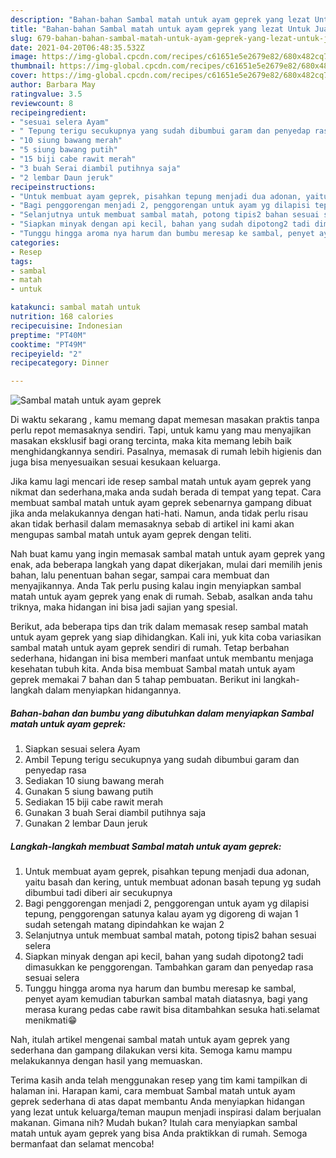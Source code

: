 ```yaml
---
description: "Bahan-bahan Sambal matah untuk ayam geprek yang lezat Untuk Jualan"
title: "Bahan-bahan Sambal matah untuk ayam geprek yang lezat Untuk Jualan"
slug: 679-bahan-bahan-sambal-matah-untuk-ayam-geprek-yang-lezat-untuk-jualan
date: 2021-04-20T06:48:35.532Z
image: https://img-global.cpcdn.com/recipes/c61651e5e2679e82/680x482cq70/sambal-matah-untuk-ayam-geprek-foto-resep-utama.jpg
thumbnail: https://img-global.cpcdn.com/recipes/c61651e5e2679e82/680x482cq70/sambal-matah-untuk-ayam-geprek-foto-resep-utama.jpg
cover: https://img-global.cpcdn.com/recipes/c61651e5e2679e82/680x482cq70/sambal-matah-untuk-ayam-geprek-foto-resep-utama.jpg
author: Barbara May
ratingvalue: 3.5
reviewcount: 8
recipeingredient:
- "sesuai selera Ayam"
- " Tepung terigu secukupnya yang sudah dibumbui garam dan penyedap rasa"
- "10 siung bawang merah"
- "5 siung bawang putih"
- "15 biji cabe rawit merah"
- "3 buah Serai diambil putihnya saja"
- "2 lembar Daun jeruk"
recipeinstructions:
- "Untuk membuat ayam geprek, pisahkan tepung menjadi dua adonan, yaitu basah dan kering, untuk membuat adonan basah tepung yg sudah dibumbui tadi diberi air secukupnya"
- "Bagi penggorengan menjadi 2, penggorengan untuk ayam yg dilapisi tepung, penggorengan satunya kalau ayam yg digoreng di wajan 1 sudah setengah matang dipindahkan ke wajan 2"
- "Selanjutnya untuk membuat sambal matah, potong tipis2 bahan sesuai selera"
- "Siapkan minyak dengan api kecil, bahan yang sudah dipotong2 tadi dimasukkan ke penggorengan. Tambahkan garam dan penyedap rasa sesuai selera"
- "Tunggu hingga aroma nya harum dan bumbu meresap ke sambal, penyet ayam kemudian taburkan sambal matah diatasnya, bagi yang merasa kurang pedas cabe rawit bisa ditambahkan sesuka hati.selamat menikmati😁"
categories:
- Resep
tags:
- sambal
- matah
- untuk

katakunci: sambal matah untuk 
nutrition: 168 calories
recipecuisine: Indonesian
preptime: "PT40M"
cooktime: "PT49M"
recipeyield: "2"
recipecategory: Dinner

---
```



![Sambal matah untuk ayam geprek](https://img-global.cpcdn.com/recipes/c61651e5e2679e82/680x482cq70/sambal-matah-untuk-ayam-geprek-foto-resep-utama.jpg)

Di waktu  sekarang , kamu memang dapat memesan masakan praktis tanpa perlu repot memasaknya sendiri. Tapi, untuk kamu yang mau menyajikan masakan eksklusif bagi orang tercinta, maka kita memang lebih baik menghidangkannya sendiri. Pasalnya, memasak di rumah lebih higienis dan juga bisa menyesuaikan sesuai kesukaan keluarga.

Jika kamu lagi mencari ide resep sambal matah untuk ayam geprek yang nikmat dan sederhana,maka anda sudah berada di tempat yang tepat. Cara membuat sambal matah untuk ayam geprek  sebenarnya gampang dibuat jika anda melakukannya dengan hati-hati. Namun, anda tidak perlu risau akan tidak berhasil dalam memasaknya 
sebab di artikel ini kami akan mengupas sambal matah untuk ayam geprek dengan teliti.  



Nah buat kamu yang ingin memasak sambal matah untuk ayam geprek yang enak, ada beberapa langkah yang dapat dikerjakan, mulai dari memilih jenis bahan, lalu penentuan bahan segar, sampai cara membuat dan menyajikannya. Anda Tak perlu pusing kalau ingin menyiapkan sambal matah untuk ayam geprek yang enak di rumah. Sebab, asalkan anda  tahu triknya, maka hidangan ini bisa jadi sajian yang spesial.

Berikut, ada beberapa tips dan trik dalam memasak resep sambal matah untuk ayam geprek yang siap dihidangkan. Kali ini, yuk kita coba variasikan sambal matah untuk ayam geprek sendiri di rumah. Tetap berbahan sederhana, hidangan ini bisa memberi manfaat untuk membantu menjaga kesehatan tubuh kita. Anda bisa membuat Sambal matah untuk ayam geprek memakai 7 bahan dan 5 tahap pembuatan. Berikut ini langkah-langkah dalam menyiapkan hidangannya.

<!--inarticleads1-->

##### Bahan-bahan dan bumbu yang dibutuhkan dalam menyiapkan Sambal matah untuk ayam geprek:

1. Siapkan sesuai selera Ayam
1. Ambil  Tepung terigu secukupnya yang sudah dibumbui garam dan penyedap rasa
1. Sediakan 10 siung bawang merah
1. Gunakan 5 siung bawang putih
1. Sediakan 15 biji cabe rawit merah
1. Gunakan 3 buah Serai diambil putihnya saja
1. Gunakan 2 lembar Daun jeruk




<!--inarticleads2-->

##### Langkah-langkah membuat Sambal matah untuk ayam geprek:

1. Untuk membuat ayam geprek, pisahkan tepung menjadi dua adonan, yaitu basah dan kering, untuk membuat adonan basah tepung yg sudah dibumbui tadi diberi air secukupnya
1. Bagi penggorengan menjadi 2, penggorengan untuk ayam yg dilapisi tepung, penggorengan satunya kalau ayam yg digoreng di wajan 1 sudah setengah matang dipindahkan ke wajan 2
1. Selanjutnya untuk membuat sambal matah, potong tipis2 bahan sesuai selera
1. Siapkan minyak dengan api kecil, bahan yang sudah dipotong2 tadi dimasukkan ke penggorengan. Tambahkan garam dan penyedap rasa sesuai selera
1. Tunggu hingga aroma nya harum dan bumbu meresap ke sambal, penyet ayam kemudian taburkan sambal matah diatasnya, bagi yang merasa kurang pedas cabe rawit bisa ditambahkan sesuka hati.selamat menikmati😁




Nah, itulah artikel mengenai  sambal matah untuk ayam geprek  yang sederhana dan gampang dilakukan versi kita. Semoga kamu mampu melakukannya dengan hasil yang memuaskan. 

Terima kasih anda telah menggunakan resep yang tim kami tampilkan di halaman ini. Harapan kami, cara membuat  Sambal matah untuk ayam geprek sederhana di atas dapat membantu Anda menyiapkan hidangan yang lezat untuk keluarga/teman maupun menjadi inspirasi dalam berjualan makanan. Gimana nih? Mudah bukan? Itulah cara menyiapkan sambal matah untuk ayam geprek yang bisa Anda praktikkan di rumah. Semoga bermanfaat dan selamat mencoba!

